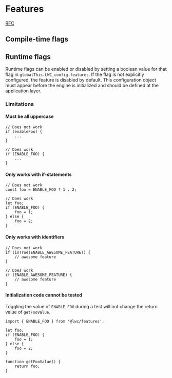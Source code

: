 # Features

[RFC](https://github.com/salesforce/lwc-rfcs/blob/master/text/0111-feature-flags.md)

## Compile-time flags

## Runtime flags

Runtime flags can be enabled or disabled by setting a boolean value for that
flag in `globalThis.LWC_config.features`. If the flag is not explicitly
configured, the feature is disabled by default. This configuration object
must appear before the engine is initialized and should be defined at the
application layer.

### Limitations

#### Must be all uppercase

```
// Does not work
if (enableFoo) {
    ...
}

// Does work
if (ENABLE_FOO) {
    ...
}
```

#### Only works with if-statements

```
// Does not work
const foo = ENABLE_FOO ? 1 : 2;

// Does work
let foo;
if (ENABLE_FOO) {
    foo = 1;
} else {
    foo = 2;
}
```

#### Only works with identifiers

```
// Does not work
if (isTrue(ENABLE_AWESOME_FEATURE)) {
    // awesome feature
}

// Does work
if (ENABLE_AWESOME_FEATURE) {
    // awesome feature
}
```

#### Initialization code cannot be tested

Toggling the value of `ENABLE_FOO` during a test will not change the return
value of `getFooValue`.

```
import { ENABLE_FOO } from '@lwc/features';

let foo;
if (ENABLE_FOO) {
    foo = 1;
} else {
    foo = 2;
}

function getFooValue() {
    return foo;
}
```
